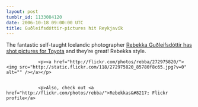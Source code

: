 ```yaml
---
layout: post
tumblr_id: 1133084120
date: 2006-10-18 09:00:00 UTC
title: Guðleifsdóttir-pictures hit Reykjavík
---
```


The fantastic self-taught Icelandic photographer <a href="http://rebekkagudleifs.com/blog/2006/10/17/holy-crap/">Rebekka Guðleifsdóttir has shot pictures for Toyota</a> and they&#8217;re great! Rebekka style.</p>


				<p><a href="http://flickr.com/photos/rebba/272975820/"><img src="http://static.flickr.com/118/272975820_85780f8c65.jpg?v=0" alt="" /></a></p>


				<p>Also, check out <a href="http://flickr.com/photos/rebba/">Rebekkas&#8217; Flickr profile</a>
